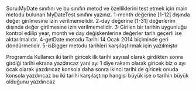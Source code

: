 Soru:MyDate sınıfını ve bu sınıfın metod
ve özelliklerini test etmek için main metodu bulunan MyDateTest sınıfını yazınız.
1-month değerine [1-12] dışında değer girilmesine izin verilmemelidir.
2-day değerine [1-31] değerlerim dışında değer girilmesine izin verilmemelidir.
3-Girilen bir tarihin uygunluğu kontrol edilip year, month ve day değişkenlerine değerler tarih
geçerli ise aktarılmalıdır.
4-getDate metodu Tarihi 14 Ocak 2014 biçiminde geri döndürmelidir.
5-isBigger metodu tarihleri karşılaştırmak için yazılmıştır




Programda Kullanıcı iki tarih giricek ilk tarihi sayısal olarak girdikten sonra girdiği tarihi ekrana yazdırıcaz yani ayı 1 diye rakam olarak giricek biz o ayı ocak olarak yazdırıcaz konsola daha sonra ikinci tarihi de giricek onuda konsola yazdırıcaz bu iki tarihi karşılaştırıp hangisi büyük ise o tarihin büyük olduğunu yazdırıcaz

